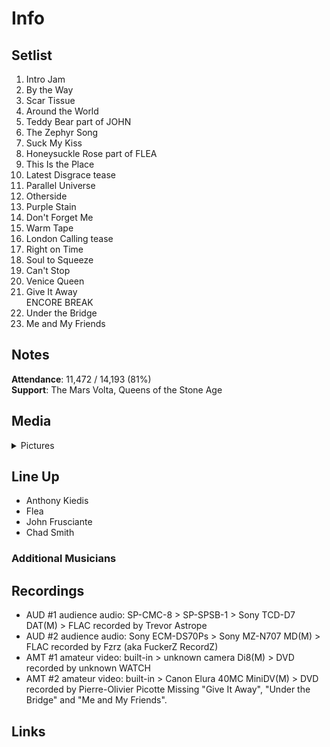 # Info

## Setlist

1. Intro Jam
2. By the Way
3. Scar Tissue
4. Around the World
5. Teddy Bear part of JOHN
6. The Zephyr Song
7. Suck My Kiss
8. Honeysuckle Rose part of FLEA
9. This Is the Place
10. Latest Disgrace tease
11. Parallel Universe
12. Otherside
13. Purple Stain
14. Don't Forget Me
15. Warm Tape
16. London Calling tease
17. Right on Time
18. Soul to Squeeze
19. Can't Stop
20. Venice Queen
21. Give It Away
<br> ENCORE BREAK
22. Under the Bridge
23. Me and My Friends

## Notes

**Attendance**: 11,472 / 14,193 (81%)<br>
**Support**: The Mars Volta, Queens of the Stone Age

## Media 

<details>
  <summary>Pictures</summary>
  <!--<img alt="Setlist" title="Setlist" src="_.jpg" height="200" />-->
</details>

## Line Up

* Anthony Kiedis
* Flea
* John Frusciante
* Chad Smith

### Additional Musicians

## Recordings

* AUD #1 audience audio: SP-CMC-8 > SP-SPSB-1 > Sony TCD-D7 DAT(M) > FLAC recorded by Trevor Astrope  
* AUD #2 audience audio: Sony ECM-DS70Ps > Sony MZ-N707 MD(M) > FLAC recorded by Fzrz (aka FuckerZ RecordZ)  
* AMT #1 amateur video: built-in > unknown camera Di8(M) > DVD recorded by unknown WATCH  
* AMT #2 amateur video: built-in > Canon Elura 40MC MiniDV(M) > DVD recorded by Pierre-Olivier Picotte Missing "Give It Away", "Under the Bridge" and "Me and My Friends".

## Links
